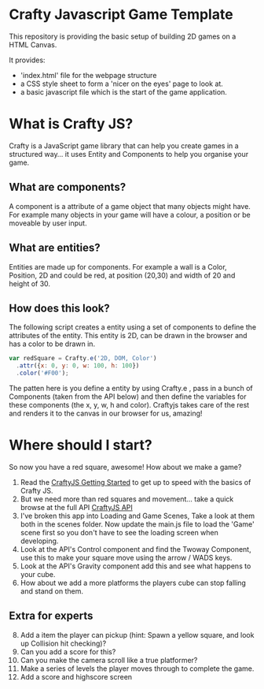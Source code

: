 # Crafty Javascript Game Template
This repository is providing the basic setup of building 2D games on a HTML Canvas.

It provides:
- 'index.html' file for the webpage structure
- a CSS style sheet to form a 'nicer on the eyes' page to look at.
- a basic javascript file which is the start of the game application.

# What is Crafty JS?

Crafty is a JavaScript game library that can help you create games in a structured way… it uses Entity and Components to help you organise your game.

## What are components?
A component is a attribute of a game object that many objects might have. For example many objects in your game will have a colour, a position or be moveable by user input.

## What are entities?
Entities are made up for components. For example a wall is a Color, Position, 2D and could be red, at position (20,30) and width of 20 and height of 30.

## How does this look?
The following script creates a entity using a set of components to define the attributes of the entity. This entity is 2D, can be drawn in the browser and has a color to be drawn in.
```javascript
var redSquare = Crafty.e('2D, DOM, Color')
  .attr({x: 0, y: 0, w: 100, h: 100})
  .color('#F00');
```

The patten here is you define a entity by using Crafty.e , pass in a bunch of Components (taken from the API below) and then define the variables for these components (the x, y, w, h and color). Craftyjs takes care of the rest and renders it to the canvas in our browser for us, amazing!



# Where should I start?
So now you have a red square, awesome! How about we make a game?

1. Read the [CraftyJS Getting Started](http://craftyjs.com/getting-started/) to get up to speed with the basics of Crafty JS.
2. But we need more than red squares and movement... take a quick browse at the full API [CraftyJS API](http://craftyjs.com/api/)
3. I've broken this app into Loading and Game Scenes, Take a look at them both in the scenes folder. Now update the main.js file to load the 'Game' scene first so you don't have to see the loading screen when developing.
4. Look at the API's Control component and find the Twoway Component, use this to make your square move using the arrow / WADS keys.
5. Look at the API's Gravity component add this and see what happens to your cube.
6. How about we add a more platforms the players cube can stop falling and stand on them. 

## Extra for experts
8. Add a item the player can pickup (hint: Spawn a yellow square, and look up Collision hit checking)?
9. Can you add a score for this?
10. Can you make the camera scroll like a true platformer?
11. Make a series of levels the player moves through to complete the game. 
12. Add a score and highscore screen

